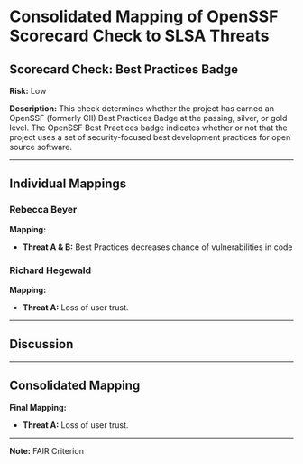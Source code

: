 # Consolidated Mapping of OpenSSF Scorecard Check to SLSA Threats

## Scorecard Check: Best Practices Badge

**Risk:** Low

**Description:** This check determines whether the project has earned an OpenSSF (formerly CII) Best Practices Badge at the passing, silver, or gold level. The OpenSSF Best Practices badge indicates whether or not that the project uses a set of security-focused best development practices for open source software.

---

## Individual Mappings

### Rebecca Beyer

**Mapping:**

- **Threat A & B:** Best Practices decreases chance of vulnerabilities in code

### Richard Hegewald

**Mapping:**

- **Threat A:** Loss of user trust.

---

## Discussion

---

## Consolidated Mapping

**Final Mapping:**

- **Threat A:** Loss of user trust.

---

**Note:** FAIR Criterion
